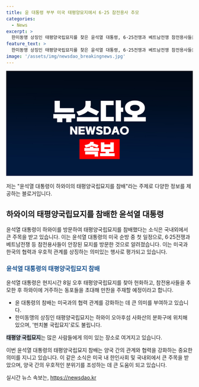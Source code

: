 ```yaml
---
title: 윤 대통령 부부 미국 태평양묘지에서 6·25 참전용사 추모
categories:
  - News
excerpt: >
  한미동맹 상징인 태평양국립묘지를 찾은 윤석열 대통령, 6·25전쟁과 베트남전쟁 참전용사들을 위해 헌화하고 추모하며 동포들을 초청해 만찬을 갖는다.
feature_text: >
  한미동맹 상징인 태평양국립묘지를 찾은 윤석열 대통령, 6·25전쟁과 베트남전쟁 참전용사들을 위해 헌화하고 추모하며 동포들을 초청해 만찬을 갖는다.
image: '/assets/img/newsdao_breakingnews.jpg'
---
```


<p><img src="/assets/img/newsdao_breakingnews.jpg" alt="bookingtag 속보" /></p>

<p>저는 "윤석열 대통령이 하와이의 태평양국립묘지를 참배"라는 주제로 다양한 정보를 제공하는 블로거입니다.</p>

<h2 data-ke-size="size26">하와이의 태평양국립묘지를 참배한 윤석열 대통령</h2>

<p>윤석열 대통령이 하와이를 방문하여 태평양국립묘지를 참배했다는 소식은 국내외에서 큰 주목을 받고 있습니다. 이는 윤석열 대통령의 미국 순방 중 첫 일정으로, 6·25전쟁과 베트남전쟁 등 참전용사들이 안장된 묘지를 방문한 것으로 알려졌습니다. 이는 미국과 한국의 협력과 우호적 관계를 상징하는 의미있는 행사로 평가되고 있습니다.</p>

<p data-ke-size="size16"></p>

<h3><b><span style="color: #1a5490;">윤석열 대통령의 태평양국립묘지 참배</span></b></h3>

<p>윤석열 대통령은 현지시간 8일 오후 태평양국립묘지를 찾아 헌화하고, 참전용사들을 추모한 후 하와이에 거주하는 동포들을 초대해 만찬을 주재할 예정이라고 합니다. </p>

<ul>
  <li>윤 대통령의 참배는 미국과의 협력 관계를 강화하는 데 큰 의미를 부여하고 있습니다.</li>
  <li>한미동맹의 상징인 태평양국립묘지는 하와이 오아후섬 사화산의 분화구에 위치해 있으며, '펀치볼 국립묘지'로도 불립니다.</li>
</ul>

<p data-ke-size="size16"><b><span style="background-color: #21538527;">태평양 국립묘지</span></b>는 많은 사람들에게 의미 있는 장소로 여겨지고 있습니다.</p>

<p>이번 윤석열 대통령의 태평양국립묘지 참배는 양국 간의 관계와 협력을 강화하는 중요한 의미를 지니고 있습니다. 이 같은 소식은 미국 내 한인사회 및 국내외에서 큰 주목을 받았으며, 양국 간의 우호적인 분위기를 조성하는 데 큰 도움이 되고 있습니다.</p>
실시간 뉴스 속보는, <a href="https://newsdao.kr" rel="dofollow">https://newsdao.kr</a>



